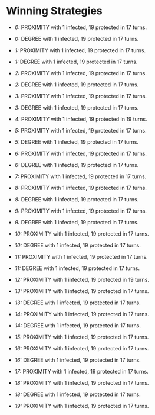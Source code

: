 # Winning Strategies

* _0:_ PROXIMITY with 1 infected, 19 protected in 17 turns.


* _0:_ DEGREE with 1 infected, 19 protected in 17 turns.


* _1:_ PROXIMITY with 1 infected, 19 protected in 17 turns.


* _1:_ DEGREE with 1 infected, 19 protected in 17 turns.


* _2:_ PROXIMITY with 1 infected, 19 protected in 17 turns.


* _2:_ DEGREE with 1 infected, 19 protected in 17 turns.


* _3:_ PROXIMITY with 1 infected, 19 protected in 17 turns.


* _3:_ DEGREE with 1 infected, 19 protected in 17 turns.


* _4:_ PROXIMITY with 1 infected, 19 protected in 19 turns.


* _5:_ PROXIMITY with 1 infected, 19 protected in 17 turns.


* _5:_ DEGREE with 1 infected, 19 protected in 17 turns.


* _6:_ PROXIMITY with 1 infected, 19 protected in 17 turns.


* _6:_ DEGREE with 1 infected, 19 protected in 17 turns.


* _7:_ PROXIMITY with 1 infected, 19 protected in 17 turns.


* _8:_ PROXIMITY with 1 infected, 19 protected in 17 turns.


* _8:_ DEGREE with 1 infected, 19 protected in 17 turns.


* _9:_ PROXIMITY with 1 infected, 19 protected in 17 turns.


* _9:_ DEGREE with 1 infected, 19 protected in 17 turns.


* _10:_ PROXIMITY with 1 infected, 19 protected in 17 turns.


* _10:_ DEGREE with 1 infected, 19 protected in 17 turns.


* _11:_ PROXIMITY with 1 infected, 19 protected in 17 turns.


* _11:_ DEGREE with 1 infected, 19 protected in 17 turns.


* _12:_ PROXIMITY with 1 infected, 19 protected in 19 turns.


* _13:_ PROXIMITY with 1 infected, 19 protected in 17 turns.


* _13:_ DEGREE with 1 infected, 19 protected in 17 turns.


* _14:_ PROXIMITY with 1 infected, 19 protected in 17 turns.


* _14:_ DEGREE with 1 infected, 19 protected in 17 turns.


* _15:_ PROXIMITY with 1 infected, 19 protected in 17 turns.


* _16:_ PROXIMITY with 1 infected, 19 protected in 17 turns.


* _16:_ DEGREE with 1 infected, 19 protected in 17 turns.


* _17:_ PROXIMITY with 1 infected, 19 protected in 17 turns.


* _18:_ PROXIMITY with 1 infected, 19 protected in 17 turns.


* _18:_ DEGREE with 1 infected, 19 protected in 17 turns.


* _19:_ PROXIMITY with 1 infected, 19 protected in 17 turns.


